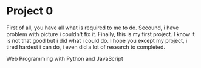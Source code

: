 # Project 0
First of all, you have all what is required to me to do.
Secound, i have problem with picture i couldn't fix it.
Finally, this is my first project.
I know it is not that good but i did what i could do.
I hope you except my project, i tired hardest i can do, i even did a lot of research to completed.

Web Programming with Python and JavaScript
